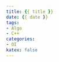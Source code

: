 ```yaml
---
title: {{ title }}
date: {{ date }}
tags:
- Algo
- C++
categories:
- OI
katex: false
---
```

